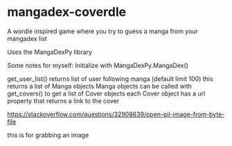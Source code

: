 # mangadex-coverdle
A wordle inspired game where you try to guess a manga from your mangadex list

Uses the MangaDexPy library

Some notes for myself:
Initialize with MangaDexPy.MangaDex()

get_user_list() returns list of user following manga (default limit 100)
this returns a list of Manga objects
Manga objects can be called with get_covers() to get a list of Cover objects
each Cover object has a url property that returns a link to the cover

https://stackoverflow.com/questions/32908639/open-pil-image-from-byte-file

this is for grabbing an image